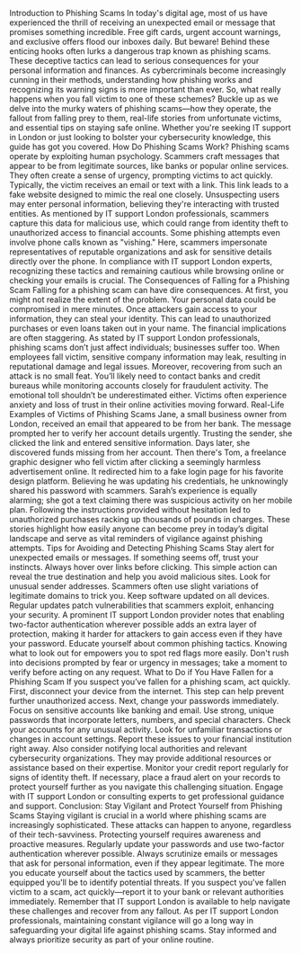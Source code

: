 Introduction to Phishing Scams
In today's digital age, most of us have experienced the thrill of receiving an unexpected email or message that promises something incredible. Free gift cards, urgent account warnings, and exclusive offers flood our inboxes daily. But beware! Behind these enticing hooks often lurks a dangerous trap known as phishing scams. These deceptive tactics can lead to serious consequences for your personal information and finances.
As cybercriminals become increasingly cunning in their methods, understanding how phishing works and recognizing its warning signs is more important than ever. So, what really happens when you fall victim to one of these schemes? Buckle up as we delve into the murky waters of phishing scams—how they operate, the fallout from falling prey to them, real-life stories from unfortunate victims, and essential tips on staying safe online. Whether you're seeking IT support in London or just looking to bolster your cybersecurity knowledge, this guide has got you covered.
How Do Phishing Scams Work?
Phishing scams operate by exploiting human psychology. Scammers craft messages that appear to be from legitimate sources, like banks or popular online services. They often create a sense of urgency, prompting victims to act quickly.
Typically, the victim receives an email or text with a link. This link leads to a fake website designed to mimic the real one closely. Unsuspecting users may enter personal information, believing they're interacting with trusted entities. As mentioned by IT support London professionals, scammers capture this data for malicious use, which could range from identity theft to unauthorized access to financial accounts.
Some phishing attempts even involve phone calls known as "vishing." Here, scammers impersonate representatives of reputable organizations and ask for sensitive details directly over the phone. In compliance with IT support London experts, recognizing these tactics and remaining cautious while browsing online or checking your emails is crucial.
The Consequences of Falling for a Phishing Scam
Falling for a phishing scam can have dire consequences. At first, you might not realize the extent of the problem. Your personal data could be compromised in mere minutes.
Once attackers gain access to your information, they can steal your identity. This can lead to unauthorized purchases or even loans taken out in your name. The financial implications are often staggering. As stated by IT support London professionals, phishing scams don’t just affect individuals; businesses suffer too. When employees fall victim, sensitive company information may leak, resulting in reputational damage and legal issues.
Moreover, recovering from such an attack is no small feat. You’ll likely need to contact banks and credit bureaus while monitoring accounts closely for fraudulent activity. The emotional toll shouldn’t be underestimated either. Victims often experience anxiety and loss of trust in their online activities moving forward.
Real-Life Examples of Victims of Phishing Scams
Jane, a small business owner from London, received an email that appeared to be from her bank. The message prompted her to verify her account details urgently. Trusting the sender, she clicked the link and entered sensitive information. Days later, she discovered funds missing from her account.
Then there's Tom, a freelance graphic designer who fell victim after clicking a seemingly harmless advertisement online. It redirected him to a fake login page for his favorite design platform. Believing he was updating his credentials, he unknowingly shared his password with scammers.
Sarah’s experience is equally alarming; she got a text claiming there was suspicious activity on her mobile plan. Following the instructions provided without hesitation led to unauthorized purchases racking up thousands of pounds in charges. These stories highlight how easily anyone can become prey in today’s digital landscape and serve as vital reminders of vigilance against phishing attempts.
Tips for Avoiding and Detecting Phishing Scams
Stay alert for unexpected emails or messages. If something seems off, trust your instincts. Always hover over links before clicking. This simple action can reveal the true destination and help you avoid malicious sites.
Look for unusual sender addresses. Scammers often use slight variations of legitimate domains to trick you. Keep software updated on all devices. Regular updates patch vulnerabilities that scammers exploit, enhancing your security. A prominent IT support London provider notes that enabling two-factor authentication wherever possible adds an extra layer of protection, making it harder for attackers to gain access even if they have your password.
Educate yourself about common phishing tactics. Knowing what to look out for empowers you to spot red flags more easily. Don't rush into decisions prompted by fear or urgency in messages; take a moment to verify before acting on any request.
What to Do if You Have Fallen for a Phishing Scam
If you suspect you’ve fallen for a phishing scam, act quickly. First, disconnect your device from the internet. This step can help prevent further unauthorized access.
Next, change your passwords immediately. Focus on sensitive accounts like banking and email. Use strong, unique passwords that incorporate letters, numbers, and special characters. Check your accounts for any unusual activity. Look for unfamiliar transactions or changes in account settings. Report these issues to your financial institution right away. Also consider notifying local authorities and relevant cybersecurity organizations. They may provide additional resources or assistance based on their expertise.
Monitor your credit report regularly for signs of identity theft. If necessary, place a fraud alert on your records to protect yourself further as you navigate this challenging situation. Engage with IT support London or consulting experts to get professional guidance and support.
Conclusion: Stay Vigilant and Protect Yourself from Phishing Scams
Staying vigilant is crucial in a world where phishing scams are increasingly sophisticated. These attacks can happen to anyone, regardless of their tech-savviness. Protecting yourself requires awareness and proactive measures.
Regularly update your passwords and use two-factor authentication wherever possible. Always scrutinize emails or messages that ask for personal information, even if they appear legitimate. The more you educate yourself about the tactics used by scammers, the better equipped you'll be to identify potential threats.
If you suspect you've fallen victim to a scam, act quickly—report it to your bank or relevant authorities immediately. Remember that IT support London is available to help navigate these challenges and recover from any fallout. As per IT support London professionals, maintaining constant vigilance will go a long way in safeguarding your digital life against phishing scams. Stay informed and always prioritize security as part of your online routine.
